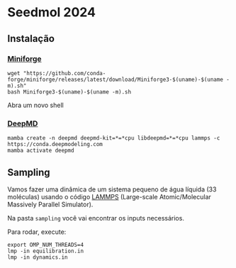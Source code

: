 # Seedmol 2024

## Instalação

### [Miniforge](https://github.com/conda-forge/miniforge)

```
wget "https://github.com/conda-forge/miniforge/releases/latest/download/Miniforge3-$(uname)-$(uname -m).sh"
bash Miniforge3-$(uname)-$(uname -m).sh
```
Abra um novo shell

### [DeepMD](https://docs.deepmodeling.com/projects/deepmd/en/r2/install/easy-install.html#install-with-conda)

```
mamba create -n deepmd deepmd-kit=*=*cpu libdeepmd=*=*cpu lammps -c https://conda.deepmodeling.com
mamba activate deepmd
```

## Sampling

Vamos fazer uma dinâmica de um sistema pequeno de água líquida (33 moléculas) usando o código [LAMMPS](https://docs.lammps.org/Manual.html) (Large-scale Atomic/Molecular Massively Parallel Simulator).

Na pasta ```sampling``` você vai encontrar os inputs necessários.

Para rodar, execute:
```
export OMP_NUM_THREADS=4
lmp -in equilibration.in
lmp -in dynamics.in
```
